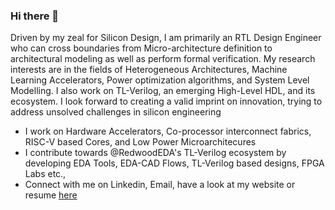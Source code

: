 ### Hi there 👋

<!--
**shariethernet/shariethernet** is a ✨ _special_ ✨ repository because its `README.md` (this file) appears on your GitHub profile.-->

Driven by my zeal for Silicon Design, I am primarily an RTL Design Engineer who can cross boundaries from Micro-architecture definition to architectural modeling as well as perform formal verification. My research interests are in the fields of Heterogeneous Architectures, Machine Learning Accelerators, Power optimization algorithms, and System Level Modelling. I also work on TL-Verilog, an emerging High-Level HDL, and its ecosystem. I look forward to creating a valid imprint on innovation, trying to address unsolved challenges in silicon engineering

- I work on Hardware Accelerators, Co-processor interconnect fabrics, RISC-V based Cores, and Low Power Microarchitecures
- I contribute towards @RedwoodEDA's TL-Verilog ecosystem by developing EDA Tools, EDA-CAD Flows, TL-Verilog based designs, FPGA Labs etc.,
- Connect with me on Linkedin, Email, have a look at my website or resume [here](https://linktr.ee/shrihari)




